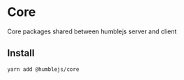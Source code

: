 # Core
Core packages shared between humblejs server and client

## Install

```
yarn add @humblejs/core
```
